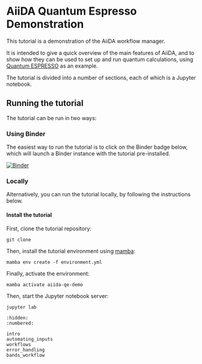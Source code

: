 # AiiDA Quantum Espresso Demonstration

This tutorial is a demonstration of the AiiDA workflow manager.

It is intended to give a quick overview of the main features of AiiDA, and to show how they can be used to set up and run quantum calculations, using [Quantum ESPRESSO](https://www.quantum-espresso.org/) as an example.

The tutorial is divided into a number of sections, each of which is a Jupyter notebook.

## Running the tutorial

The tutorial can be run in two ways:

### Using Binder

The easiest way to run the tutorial is to click on the Binder badge below, which will launch a Binder instance with the tutorial pre-installed.

[![Binder](https://mybinder.org/badge_logo.svg)](https://mybinder.org/v2/gh/chrisjsewell/aiida-qe-demo/main?labpath=tutorial%2Fintro.ipynb)

### Locally

Alternatively, you can run the tutorial locally, by following the instructions below.

#### Install the tutorial

First, clone the tutorial repository:

    git clone

Then, install the tutorial environment using [mamba](https://mamba.readthedocs.io):

    mamba env create -f environment.yml

Finally, activate the environment:

    mamba activate aiida-qe-demo

Then, start the Jupyter notebook server:

    jupyter lab

```{toctree}
:hidden:
:numbered:

intro
automating_inputs
workflows
error_handling
bands_workflow
```
